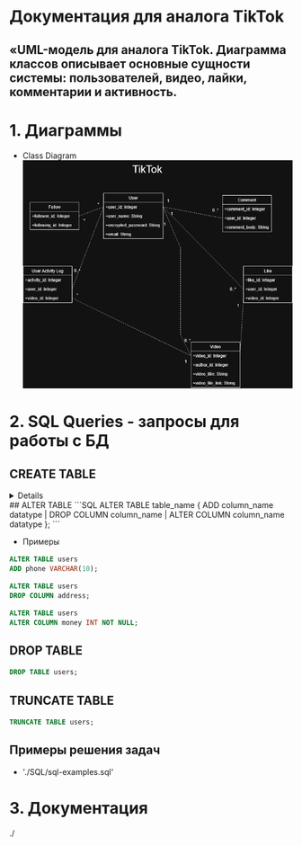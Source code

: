 # Документация для аналога TikTok
## «UML-модель для аналога TikTok. Диаграмма классов описывает основные сущности системы: пользователей, видео, лайки, комментарии и активность.

# 1. Диаграммы
- Class Diagram
  ![UML диаграмма классов](./diagrams/tiktok-class-diagram.png)

# 2. SQL Queries - запросы для работы с БД
## CREATE TABLE
  <details>
    ```SQL
    -- Таблица пользователей
    CREATE TABLE User (
        user_id SERIAL PRIMARY KEY,
        user_name VARCHAR(100) NOT NULL,
        password_hash VARCHAR(255) NOT NULL,
        email VARCHAR(255) UNIQUE NOT NULL
    );

    -- Таблица видео
    CREATE TABLE Video (
        video_id SERIAL PRIMARY KEY,
        author_id INTEGER NOT NULL,
        video_title VARCHAR(200),
        video_file_link TEXT,
        FOREIGN KEY (author_id) REFERENCES User(user_id)
            ON DELETE CASCADE
    );

    -- Таблица подписок (связь многие-ко-многим между User и User)
    CREATE TABLE Follow (
        follower_id INTEGER NOT NULL,
        following_id INTEGER NOT NULL,
        PRIMARY KEY (follower_id, following_id),
        FOREIGN KEY (follower_id) REFERENCES User(user_id)
            ON DELETE CASCADE,
        FOREIGN KEY (following_id) REFERENCES User(user_id)
            ON DELETE CASCADE
    );

    -- Таблица лайков видео
    CREATE TABLE "Like" (
        like_id SERIAL PRIMARY KEY,
        user_id INTEGER NOT NULL,
        video_id INTEGER NOT NULL,
        FOREIGN KEY (user_id) REFERENCES User(user_id)
            ON DELETE CASCADE,
        FOREIGN KEY (video_id) REFERENCES Video(video_id)
            ON DELETE CASCADE
    );

    -- Таблица комментариев
    CREATE TABLE Comment (
        comment_id SERIAL PRIMARY KEY,
        user_id INTEGER NOT NULL,
        video_id INTEGER NOT NULL,
        comment_body TEXT,
        FOREIGN KEY (user_id) REFERENCES User(user_id)
            ON DELETE CASCADE,
        FOREIGN KEY (video_id) REFERENCES Video(video_id)
            ON DELETE CASCADE
    );

    -- Таблица истории активности пользователя (просмотры и т.п.)
    CREATE TABLE UserActivityLog (
        activity_id SERIAL PRIMARY KEY,
        user_id INTEGER NOT NULL,
        video_id INTEGER NOT NULL,
        abstract_video_data TEXT,
        FOREIGN KEY (user_id) REFERENCES User(user_id)
            ON DELETE CASCADE,
        FOREIGN KEY (video_id) REFERENCES Video(video_id)
            ON DELETE CASCADE
    );
    ```
  </details>
## ALTER TABLE
  ```SQL
  ALTER TABLE table_name
  { ADD column_name datatype | DROP COLUMN column_name | ALTER COLUMN column_name datatype };
  ```

  - Примеры
  ```SQL
  ALTER TABLE users
  ADD phone VARCHAR(10);
  ```

  ```SQL
  ALTER TABLE users
  DROP COLUMN address;
  ```

  ```SQL
  ALTER TABLE users
  ALTER COLUMN money INT NOT NULL;
  ```
## DROP TABLE
  ```SQL
  DROP TABLE users;
  ```
## TRUNCATE TABLE
   ```SQL
  TRUNCATE TABLE users;
  ```
## Примеры решения задач
  - './SQL/sql-examples.sql'
# 3. Документация
./
